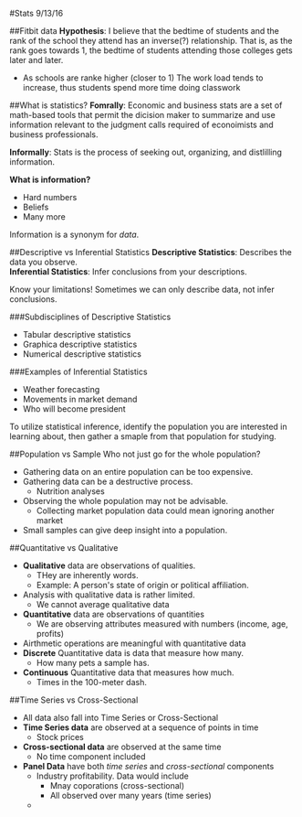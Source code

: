 #Stats 9/13/16

##Fitbit data
**Hypothesis**: I believe that the bedtime of students and the rank of the school they attend has an inverse(?) relationship. That is, as the rank goes towards 1, the bedtime of students attending those colleges gets later and later.

* As schools are ranke higher (closer to 1) The work load tends to increase, thus students spend more time doing classwork

##What is statistics?
**Fomrally**: Economic and business stats are a set of math-based tools that permit the dicision maker to summarize and use information relevant to the judgment calls required of econoimists and business professionals.

**Informally**: Stats is the process of seeking out, organizing, and distlilling information.

**What is information?**

* Hard numbers
* Beliefs
* Many more

Information is a synonym for _data_.

##Descriptive vs Inferential Statistics
**Descriptive Statistics**: Describes the data you observe.  
**Inferential Statistics**: Infer conclusions from your descriptions.

Know your limitations! Sometimes we can only describe data, not infer conclusions.

###Subdisciplines of Descriptive Statistics

* Tabular descriptive statistics
* Graphica descriptive statistics
* Numerical descriptive statistics

###Examples of Inferential Statistics

* Weather forecasting
* Movements in market demand
* Who will become president

To utilize statistical inference, identify the population you are interested in learning about, then gather a smaple from that population for studying.

##Population vs Sample
Who not just go for the whole population?

* Gathering data on an entire population can be too expensive.
* Gathering data can be a destructive process.
	* Nutrition analyses
* Observing the whole population may not be advisable.
	* Collecting market population data could mean ignoring another market 
* Small samples can give deep insight into a population.

##Quantitative vs Qualitative

* **Qualitative** data are observations of qualities.
	* THey are inherently words.
	* Example: A person's state of origin or political affiliation.
* Analysis with qualitative data is rather limited.
	* We cannot average qualitative data
* **Quantitative** data are observations of quantities
	* We are observing attributes measured with numbers (income, age, profits)
* Airthmetic operations are meaningful with quantitative data
* **Discrete** Quantitative data is data that measure how many.
	* How many pets a sample has.
* **Continuous** Quantitative data that measures how much.
	* Times in the 100-meter dash.

##Time Series vs Cross-Sectional

* All data also fall into Time Series or Cross-Sectional
* **Time Series data** are observed at a sequence of points in time
	* Stock prices
* **Cross-sectional data** are observed at the same time
	* No time component included
* **Panel Data** have both _time series_ and _cross-sectional_ components
 	* Industry profitability. Data would include
	 	* Mnay coporations (cross-sectional)
	 	* All observed over many years (time series)
	* 